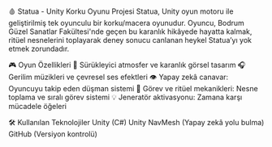 🩸 Statua - Unity Korku Oyunu Projesi
Statua, Unity oyun motoru ile geliştirilmiş tek oyunculu bir korku/macera oyunudur.
Oyuncu, Bodrum Güzel Sanatlar Fakültesi'nde geçen bu karanlık hikâyede hayatta kalmak, ritüel nesnelerini toplayarak deney sonucu canlanan heykel Statua’yı yok etmek zorundadır.


🎮 Oyun Özellikleri
🔦 Sürükleyici atmosfer ve karanlık görsel tasarım
🎧 Gerilim müzikleri ve çevresel ses efektleri
👁️ Yapay zekâ canavar: Oyuncuyu takip eden düşman sistemi
🧩 Görev ve ritüel mekanikleri: Nesne toplama ve sıralı görev sistemi
💡 Jeneratör aktivasyonu: Zamana karşı mücadele öğeleri


🛠️ Kullanılan Teknolojiler
Unity (C#)
Unity NavMesh (Yapay zekâ yolu bulma)
GitHub (Versiyon kontrolü)
